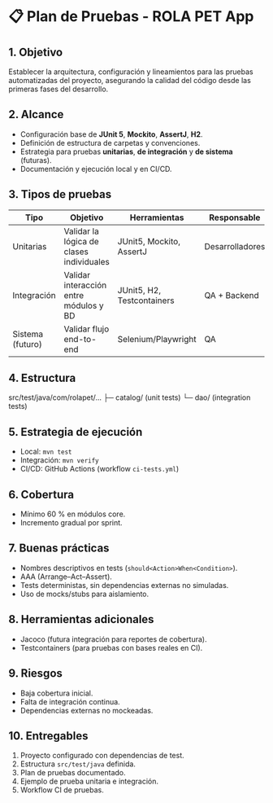 # 📋 Plan de Pruebas - ROLA PET App

## 1. Objetivo
Establecer la arquitectura, configuración y lineamientos para las pruebas automatizadas del proyecto, asegurando la calidad del código desde las primeras fases del desarrollo.

## 2. Alcance
- Configuración base de **JUnit 5**, **Mockito**, **AssertJ**, **H2**.
- Definición de estructura de carpetas y convenciones.
- Estrategia para pruebas **unitarias**, **de integración** y **de sistema** (futuras).
- Documentación y ejecución local y en CI/CD.

## 3. Tipos de pruebas
| Tipo | Objetivo | Herramientas | Responsable |
|------|-----------|---------------|--------------|
| Unitarias | Validar la lógica de clases individuales | JUnit5, Mockito, AssertJ | Desarrolladores |
| Integración | Validar interacción entre módulos y BD | JUnit5, H2, Testcontainers | QA + Backend |
| Sistema (futuro) | Validar flujo end-to-end | Selenium/Playwright | QA |

## 4. Estructura
src/test/java/com/rolapet/...
├─ catalog/ (unit tests)
└─ dao/ (integration tests)


## 5. Estrategia de ejecución
- Local: `mvn test`
- Integración: `mvn verify`
- CI/CD: GitHub Actions (workflow `ci-tests.yml`)

## 6. Cobertura
- Mínimo 60 % en módulos core.
- Incremento gradual por sprint.

## 7. Buenas prácticas
- Nombres descriptivos en tests (`should<Action>When<Condition>`).
- AAA (Arrange–Act–Assert).
- Tests deterministas, sin dependencias externas no simuladas.
- Uso de mocks/stubs para aislamiento.

## 8. Herramientas adicionales
- Jacoco (futura integración para reportes de cobertura).
- Testcontainers (para pruebas con bases reales en CI).

## 9. Riesgos
- Baja cobertura inicial.
- Falta de integración continua.
- Dependencias externas no mockeadas.

## 10. Entregables
1. Proyecto configurado con dependencias de test.
2. Estructura `src/test/java` definida.
3. Plan de pruebas documentado.
4. Ejemplo de prueba unitaria e integración.
5. Workflow CI de pruebas.
